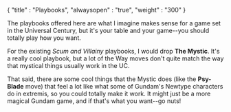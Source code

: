 {
  "title" : "Playbooks",
  "alwaysopen" : "true",
  "weight" : "300"
}

The playbooks offered here are what I imagine makes sense for a game set in the
Universal Century, but it's your table and your game--you should totally play
how you want.

For the existing _Scum and Villainy_ playbooks, I would drop **The Mystic**.
It's a really cool playbook, but a lot of the Way moves don't quite match the
way that mystical things usually work in the UC.

That said, there are some cool things that the Mystic does (like the
**Psy-Blade** move) that feel a lot like what some of Gundam's Newtype
characters do in extremis, so you could totally make it work. It might just be a
more magical Gundam game, and if that's what you want--go nuts!

